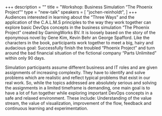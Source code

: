 +++
description = ""
title = "Workshop: Business Simulation “The Phoenix Project”"
type = "new-talk"
speakers = [
        "jochen-reinholdt",
]
+++
Audiences interested in learning about the “Three Ways” and the application of the
C.A.L.M.S principles to the way they work together can explore basic DevOps concepts in
the business simulation “The Phoenix Project”  created by GamingWorks BV. It is loosely
based on the story of the eponymous novel by Gene Kim, Kevin Behr an George Spafford.
Like the characters in the book, participants work together to meet a big, hairy and
audacious goal: Successfully finish the troubled “Phoenix Project” and turn around the bad
financial situation of the fictional company “Parts Unlimited” within only 90 days.

Simulation participants assume different business and IT roles and are given assignments
of increasing complexity. They have to identify and solve problems which are realistic
and reflect typical problems that exist in our real work. So, while the topics addressed
are absolutely serious and solving the assignments in a limited timeframe is demanding,
one main goal is to have a lot of fun together while exploring important DevOps concepts
in a safe and relaxed environment. These include: Understanding of the value stream, the
value of visualization, improvement of the flow, feedback and continuous learning and
experimentation.